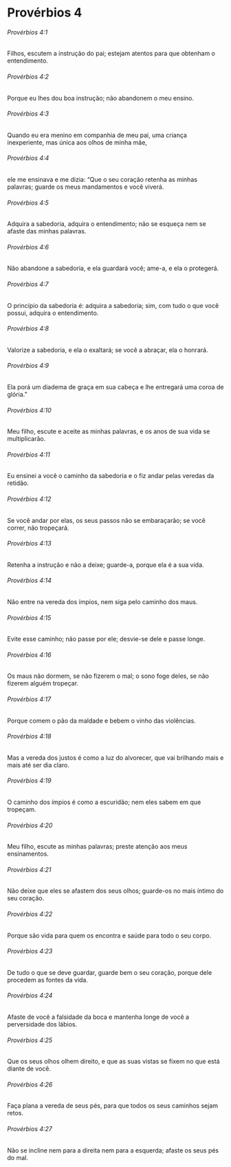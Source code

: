 # Provérbios 4

###### Provérbios 4:1

Filhos, escutem a instrução do pai; estejam atentos para que obtenham o entendimento.

###### Provérbios 4:2

Porque eu lhes dou boa instrução; não abandonem o meu ensino.

###### Provérbios 4:3

Quando eu era menino em companhia de meu pai, uma criança inexperiente, mas única aos olhos de minha mãe,

###### Provérbios 4:4

ele me ensinava e me dizia: “Que o seu coração retenha as minhas palavras; guarde os meus mandamentos e você viverá.

###### Provérbios 4:5

Adquira a sabedoria, adquira o entendimento; não se esqueça nem se afaste das minhas palavras.

###### Provérbios 4:6

Não abandone a sabedoria, e ela guardará você; ame-a, e ela o protegerá.

###### Provérbios 4:7

O princípio da sabedoria é: adquira a sabedoria; sim, com tudo o que você possui, adquira o entendimento.

###### Provérbios 4:8

Valorize a sabedoria, e ela o exaltará; se você a abraçar, ela o honrará.

###### Provérbios 4:9

Ela porá um diadema de graça em sua cabeça e lhe entregará uma coroa de glória.”

###### Provérbios 4:10

Meu filho, escute e aceite as minhas palavras, e os anos de sua vida se multiplicarão.

###### Provérbios 4:11

Eu ensinei a você o caminho da sabedoria e o fiz andar pelas veredas da retidão.

###### Provérbios 4:12

Se você andar por elas, os seus passos não se embaraçarão; se você correr, não tropeçará.

###### Provérbios 4:13

Retenha a instrução e não a deixe; guarde-a, porque ela é a sua vida.

###### Provérbios 4:14

Não entre na vereda dos ímpios, nem siga pelo caminho dos maus.

###### Provérbios 4:15

Evite esse caminho; não passe por ele; desvie-se dele e passe longe.

###### Provérbios 4:16

Os maus não dormem, se não fizerem o mal; o sono foge deles, se não fizerem alguém tropeçar.

###### Provérbios 4:17

Porque comem o pão da maldade e bebem o vinho das violências.

###### Provérbios 4:18

Mas a vereda dos justos é como a luz do alvorecer, que vai brilhando mais e mais até ser dia claro.

###### Provérbios 4:19

O caminho dos ímpios é como a escuridão; nem eles sabem em que tropeçam.

###### Provérbios 4:20

Meu filho, escute as minhas palavras; preste atenção aos meus ensinamentos.

###### Provérbios 4:21

Não deixe que eles se afastem dos seus olhos; guarde-os no mais íntimo do seu coração.

###### Provérbios 4:22

Porque são vida para quem os encontra e saúde para todo o seu corpo.

###### Provérbios 4:23

De tudo o que se deve guardar, guarde bem o seu coração, porque dele procedem as fontes da vida.

###### Provérbios 4:24

Afaste de você a falsidade da boca e mantenha longe de você a perversidade dos lábios.

###### Provérbios 4:25

Que os seus olhos olhem direito, e que as suas vistas se fixem no que está diante de você.

###### Provérbios 4:26

Faça plana a vereda de seus pés, para que todos os seus caminhos sejam retos.

###### Provérbios 4:27

Não se incline nem para a direita nem para a esquerda; afaste os seus pés do mal.

